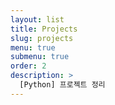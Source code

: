 ```yaml
---
layout: list
title: Projects
slug: projects
menu: true
submenu: true
order: 2
description: >
  [Python] 프로젝트 정리
---
```

